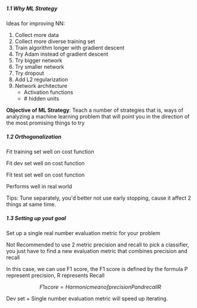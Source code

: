 

##### 1.1 Why ML Strategy
Ideas for improving NN:
1. Collect more data
2. Collect more diverse training set
3. Train algorithm longer with gradient descent 
4. Try Adam instead of gradient descent 
5. Try bigger network
6. Try smaller network
7. Try dropout 
8. Add L2 regularization 
9. Network architecture
    - Activation functions 
    - \# hidden units 
    
**Objective of ML Strategy**: Teach a number of strategies that is, ways of analyzing a machine learning problem that will point you in the direction of the most promising things to try



##### 1.2 Orthogonalization 
Fit training set well on cost function 

Fit dev set well on cost function 

Fit test set well on cost function 

Performs well in real world 


Tips: Tune separately, you'd better not use early stopping, cause it affect 2 things at same time. 

##### 1.3 Setting up yout goal
Set up a single real number evaluation metric for your problem 

Not Recommended to use 2 metric precision and recall to pick a classifier, you just have to find a new evaluation metric that combines precision and recall

In this case, we can use F1 score, the F1 score is defined by the formula 
P represent precision, R represents Recall

$$
F1 score = Harmonic mean of precision P and recall R
$$

Dev set + Single number evaluation metric will speed up iterating.


























